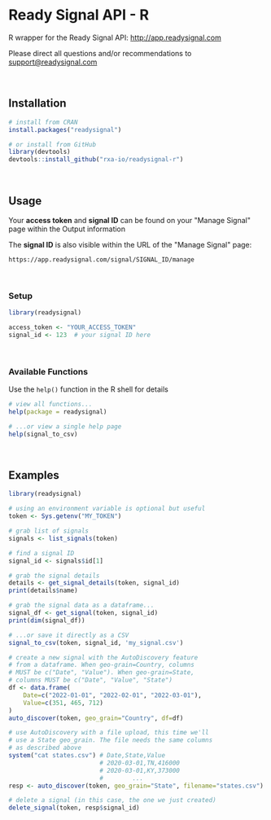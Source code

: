 # Ready Signal API - R

R wrapper for the Ready Signal API: http://app.readysignal.com

Please direct all questions and/or recommendations to support@readysignal.com

<br>

## Installation

```R
# install from CRAN
install.packages("readysignal")

# or install from GitHub
library(devtools)
devtools::install_github("rxa-io/readysignal-r")
```

<br>

## Usage

Your **access token** and **signal ID** can be found on your "Manage Signal" page within the Output information

The **signal ID** is also visible within the URL of the "Manage Signal" page:
```
https://app.readysignal.com/signal/SIGNAL_ID/manage
```

<br>

### Setup

```r
library(readysignal)

access_token <- "YOUR_ACCESS_TOKEN"
signal_id <- 123  # your signal ID here
```

<br>

### Available Functions

Use the `help()` function in the R shell for details
```r
# view all functions...
help(package = readysignal)

# ...or view a single help page
help(signal_to_csv)
```

<br>

## Examples

```r
library(readysignal)

# using an environment variable is optional but useful
token <- Sys.getenv("MY_TOKEN")

# grab list of signals
signals <- list_signals(token)

# find a signal ID
signal_id <- signals$id[1]

# grab the signal details
details <- get_signal_details(token, signal_id)
print(details$name)

# grab the signal data as a dataframe...
signal_df <- get_signal(token, signal_id)
print(dim(signal_df))

# ...or save it directly as a CSV
signal_to_csv(token, signal_id, 'my_signal.csv')

# create a new signal with the AutoDiscovery feature
# from a dataframe. When geo-grain=Country, columns
# MUST be c("Date", "Value"). When geo-grain=State,
# columns MUST be c("Date", "Value", "State")
df <- data.frame(
    Date=c("2022-01-01", "2022-02-01", "2022-03-01"), 
    Value=c(351, 465, 712)
)
auto_discover(token, geo_grain="Country", df=df)

# use AutoDiscovery with a file upload, this time we'll
# use a State geo_grain. The file needs the same columns
# as described above
system("cat states.csv") # Date,State,Value
                         # 2020-03-01,TN,416000
                         # 2020-03-01,KY,373000
                         #        ...
resp <- auto_discover(token, geo_grain="State", filename="states.csv")

# delete a signal (in this case, the one we just created)
delete_signal(token, resp$signal_id)
```
